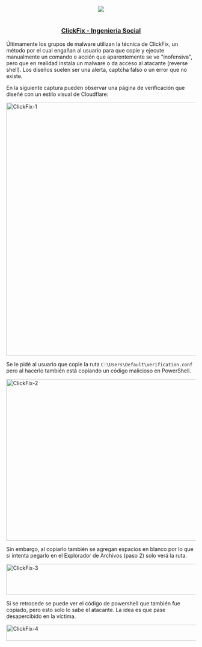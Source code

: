 <p align="center">
  <a href="https://github.com/DenverCoder1/readme-typing-svg"><img src="https://readme-typing-svg.herokuapp.com?font=Fira+Code&pause=1000&color=F70000&width=300&lines=Ataque+de+ClickFix"></a>
</p>

<h1 align="center"></h1>

<h3 align="center"><ins>ClickFix - Ingeniería Social</ins></h3>

Últimamente los grupos de malware utilizan la técnica de ClickFix, un método por el cual engañan al usuario para que copie y ejecute manualmente un comando o acción que aparentemente se ve "inofensiva", pero que en realidad instala un malware o da acceso al atacante (reverse shell). Los diseños suelen ser una alerta, captcha falso o un error que no existe. 

En la siguiente captura pueden observar una página de verificación que diseñé con un estilo visual de Cloudflare:

<img width="1365" height="671" alt="ClickFix-1" src="https://github.com/user-attachments/assets/cfd99dfc-fe8c-4ef0-9d0c-14d195f636f3" />

Se le pidé al usuario que copie la ruta `C:\Users\Default\verification.conf` pero al hacerlo también está copiando un código malicioso en PowerShell.

<img width="1141" height="428" alt="ClickFix-2" src="https://github.com/user-attachments/assets/0949045e-cf1d-425f-973f-46b5647a1a8a" />

Sin embargo, al copiarlo también se agregan espacios en blanco por lo que si intenta pegarlo en el Explorador de Archivos (paso 2) solo verá la ruta.

<img width="709" height="82" alt="ClickFix-3" src="https://github.com/user-attachments/assets/a3d734c4-1356-49fd-8fb5-2abe8aec175e" />

Si se retrocede se puede ver el código de powershell que también fue copiado, pero esto solo lo sabe el atacante. La idea es que pase desapercibido en la víctima.

<img width="686" height="43" alt="ClickFix-4" src="https://github.com/user-attachments/assets/767cdf88-10be-4138-960b-f9a2347afaf2" />


